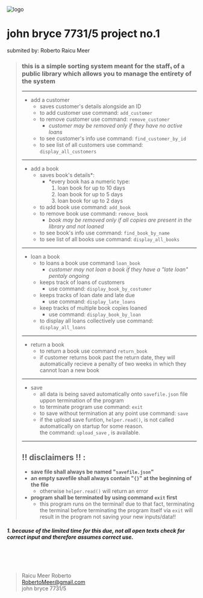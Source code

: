 ![logo](https://www.johnbryce.co.il/src/jbh_small.jpg)

# john bryce 7731/5 project no.1

submited by: Roberto Raicu Meer

> ### **this is a simple sorting system meant for the staff₁ of a public library which allows you to manage the entirety of the system**
>
> ---
>
> - add a customer
>   - saves customer's details alongside an ID
>   - to add customer use command: `add_customer`
>   - to remove customer use command: `remove_customer`
>       - _customer may be removed only if they have no active loans_
>   - to see customer's info use command: `find_customer_by_id`
>   - to see list of all customers use command: `display_all_customers`
>
> ---
>
> - add a book
>   - saves book's details\*:
>     - \*every book has a numeric type:
>       1. loan book for up to 10 days
>       2. loan book for up to 5 days
>       3. loan book for up to 2 days
>   - to add book use command: `add_book`
>   - to remove book use command: `remove_book`
>     - _book may be removed only if all copies are present in the library and not loaned_
>   - to see book's info use command: `find_book_by_name`
>   - to see list of all books use command: `display_all_books`
>
> ---
>
> - loan a book
>   - to loans a book use command `loan_book`
>     - _customer may not loan a book if they have a "late loan" pentaly ongoing_
>   - keeps track of loans of customers
>     - use command: `display_book_by_costumer`
>   - keeps tracks of loan date and late due
>     - use command: `display_late_loans`
>   - keep tracks of multiple book copies loaned
>     - use command: `display_book_by_loan`
>   - to display all loans collectively use command: `display_all_loans`
>
> ---
>
> - return a book
>   - to return a book use command `return_book`
>   - if customer returns book past the return date, they will automatically recieve a penalty of two weeks in which they cannot loan a new book
>
> ---
>
> - save
>   - all data is being saved automatically onto `savefile.json` file uppon termination of the program
>   - to terminate program use command: `exit`
>   - to save without termination at any point use command: `save`
>   - if the upload save funtion, `helper.read()`, is not called automatically on startup for some reason.  
>      the command: `upload_save` , is available.
>
> ---
>
> ## **!! disclaimers !!** :
>
> - **save file shall always be named "`savefile.json`"**
> - **an empty savefile shall always contain "`{}`" at the beginning of the file**
>   - otherwise `helper.read()` will return an error
> - **program shall be terminated by using command `exit` first**
>   - this program runs on the terminal! due to that fact, terminating the terminal before terminating the program itself via `exit` will result in the program not saving your new inputs/data!!

##### 1. because of the limited time for this due, not all open texts check for correct input and therefore assumes correct use.

&nbsp;

&nbsp;

> Raicu Meer Roberto  
> RobertoMeer@gmail.com  
> john bryce 7731/5
